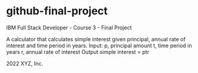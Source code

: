 # github-final-project


IBM Full Stack Developer - Course 3 - Final Project

A calculator that calculates simple interest given principal, annual rate of interest and time period in years. 
Input:
   p, principal amount 
   t, time period in years 
   r, annual rate of interest
Output 
   simple interest = ptr

   2022 XYZ, Inc.
